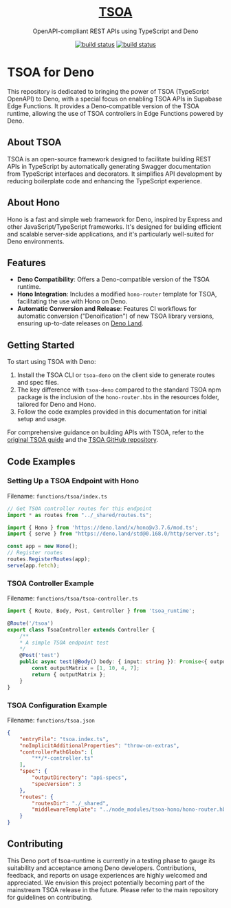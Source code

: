 <div align="center">
  <a href="https://tsoa-community.github.io/docs/" target="blank">
    <h1>TSOA</h1>
  </a>

OpenAPI-compliant REST APIs using TypeScript and Deno

<span>[![build status](https://github.com/louis-amhild/tsoa-deno/actions/workflows/runTestsOnPush.yml/badge.svg?branch=master)](https://github.com/louis-amhild/tsoa-deno/actions/workflows/runTestsOnPush.yml)</span>
<span>[![build status](https://shield.deno.dev/x/tsoa_runtime)](https://deno.land/x/tsoa_runtime)</span>
</div>

# TSOA for Deno

This repository is dedicated to bringing the power of TSOA (TypeScript OpenAPI) to Deno, with a special focus on enabling TSOA APIs in Supabase Edge Functions. It provides a Deno-compatible version of the TSOA runtime, allowing the use of TSOA controllers in Edge Functions powered by Deno.

## About TSOA

TSOA is an open-source framework designed to facilitate building REST APIs in TypeScript by automatically generating Swagger documentation from TypeScript interfaces and decorators. It simplifies API development by reducing boilerplate code and enhancing the TypeScript experience.

## About Hono

Hono is a fast and simple web framework for Deno, inspired by Express and other JavaScript/TypeScript frameworks. It's designed for building efficient and scalable server-side applications, and it's particularly well-suited for Deno environments.

## Features

- **Deno Compatibility**: Offers a Deno-compatible version of the TSOA runtime.
- **Hono Integration**: Includes a modified `hono-router` template for TSOA, facilitating the use with Hono on Deno.
- **Automatic Conversion and Release**: Features CI workflows for automatic conversion ("Denoification") of new TSOA library versions, ensuring up-to-date releases on [Deno Land](https://deno.land/x/tsoa_runtime).

## Getting Started

To start using TSOA with Deno:

1. Install the TSOA CLI or `tsoa-deno` on the client side to generate routes and spec files.
2. The key difference with `tsoa-deno` compared to the standard TSOA npm package is the inclusion of the `hono-router.hbs` in the resources folder, tailored for Deno and Hono.
3. Follow the code examples provided in this documentation for initial setup and usage.

For comprehensive guidance on building APIs with TSOA, refer to the [original TSOA guide](https://tsoa-community.github.io/docs/getting-started.html) and the [TSOA GitHub repository](https://github.com/lukeautry/tsoa).

## Code Examples

### Setting Up a TSOA Endpoint with Hono

Filename: `functions/tsoa/index.ts`

```typescript
// Get TSOA controller routes for this endpoint
import * as routes from "../_shared/routes.ts";

import { Hono } from 'https://deno.land/x/hono@v3.7.6/mod.ts';
import { serve } from "https://deno.land/std@0.168.0/http/server.ts";

const app = new Hono();
// Register routes
routes.RegisterRoutes(app);
serve(app.fetch);
```

### TSOA Controller Example

Filename: `functions/tsoa/tsoa-controller.ts`

```typescript
import { Route, Body, Post, Controller } from 'tsoa_runtime';

@Route('/tsoa')
export class TsoaController extends Controller {
    /**
    * A simple TSOA endpoint test
    */
    @Post('test')
    public async test(@Body() body: { input: string }): Promise<{ outputMatrix: number[] }> {
        const outputMatrix = [1, 10, 4, 7];
        return { outputMatrix };
    }
}
```

### TSOA Configuration Example

Filename: `functions/tsoa.json`

```json
{
    "entryFile": "tsoa.index.ts",
    "noImplicitAdditionalProperties": "throw-on-extras",
    "controllerPathGlobs": [
        "**/*-controller.ts"
    ],
    "spec": {
        "outputDirectory": "api-specs",
        "specVersion": 3    
    },
    "routes": {
        "routesDir": "./_shared",
        "middlewareTemplate": "../node_modules/tsoa-hono/hono-router.hbs"
    }
}
```

## Contributing

This Deno port of tsoa-runtime is currently in a testing phase to gauge its suitability and acceptance among Deno developers. Contributions, feedback, and reports on usage experiences are highly welcomed and appreciated. We envision this project potentially becoming part of the mainstream TSOA release in the future. Please refer to the main repository for guidelines on contributing.
